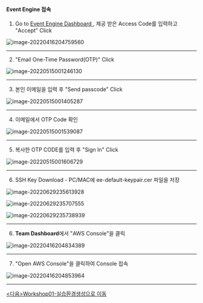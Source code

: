 #### Event Engine 접속

1. Go to [Event Engine Dashboard ](https://dashboard.eventengine.run/), 제공 받은 Access Code를 입력하고 "Accept" Click

![image-20220416204759560](images/image-20220416204759560.png)

---

2. "Email One-Time Password(OTP)" Click

![image-20220515001246130](images/image-20220515001246130.png)

---

3. 본인 이메일을 입력 후 "Send passcode" Click

![image-20220515001405287](images/image-20220515001405287.png)

---

4. 이메일에서 OTP Code 확인

![image-20220515001539087](images/image-20220515001539087.png)



---

5. 복사한 OTP CODE를 입력 후 "Sign In" Click

![image-20220515001606729](images/image-20220515001606729.png)

---

6. SSH Key Download - PC/MAC에 ee-default-keypair.cer 파일을 저장

![image-20220629235613928](images/image-20220629235613928.png)

![image-20220629235707555](images/image-20220629235707555.png)

![image-20220629235738939](images/image-20220629235738939.png)



---

6. **Team Dashboard**에서 "AWS Console"을 클릭

![image-20220416204834389](images/image-20220416204834389.png)

---

7. "Open AWS Console"을 클릭하여 Console 접속 

![image-20220416204853964](images/image-20220416204853964.png)

---

[<다음>Workshop01-실습환경생성으로 이동 ](./01.md) 

























